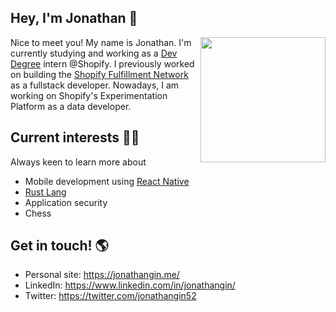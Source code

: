 ## Hey, I'm Jonathan 👋
<img align='right' src='https://user-images.githubusercontent.com/5713670/87202985-820dcb80-c2b6-11ea-9f56-7ec461c497c3.gif' width='200"'>

<!-- [![Twitter Badge](https://img.shields.io/badge/-@JonathanGin52-1ca0f1?style=flat-square&labelColor=1ca0f1&logo=twitter&logoColor=white&link=https://twitter.com/jonathangin52)](https://twitter.com/jonathangin52) [![Linkedin Badge](https://img.shields.io/badge/-JonathanGin-blue?style=flat-square&logo=Linkedin&logoColor=white&link=https://www.linkedin.com/in/jonathangin/)](https://www.linkedin.com/in/jonathangin/) -->

Nice to meet you! My name is Jonathan. I'm currently studying and working as a [Dev Degree](www.devdegree.ca) intern @Shopify. I previously worked on building the [Shopify Fulfillment Network](https://www.shopify.com/fulfillment) as a fullstack developer. Nowadays, I am working on Shopify's Experimentation Platform as a data developer.

## Current interests 🙇‍♂️
Always keen to learn more about
- Mobile development using [React Native](https://reactnative.dev/)
- [Rust Lang](https://www.rust-lang.org/)
- Application security
- Chess

## Get in touch! 🌎
- Personal site: https://jonathangin.me/
- LinkedIn: https://www.linkedin.com/in/jonathangin/
- Twitter: https://twitter.com/jonathangin52


<!-- ![visitors](https://visitor-badge.glitch.me/badge?page_id=JonathanGin52.JonathanGin52) -->
